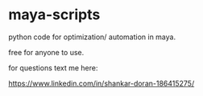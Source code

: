 # maya-scripts
python code for optimization/ automation in maya.

free for anyone to use.

for questions text me here: 

https://www.linkedin.com/in/shankar-doran-186415275/
